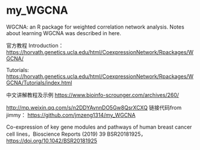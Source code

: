 # my_WGCNA
WGCNA: an R package for weighted correlation network analysis. Notes about learning WGCNA was described in here. 

官方教程
Introduction：
https://horvath.genetics.ucla.edu/html/CoexpressionNetwork/Rpackages/WGCNA/

Tutorials:
https://horvath.genetics.ucla.edu/html/CoexpressionNetwork/Rpackages/WGCNA/Tutorials/index.html


中文讲解教程及示例
https://www.bioinfo-scrounger.com/archives/260/

http://mp.weixin.qq.com/s/n2DDYAvnnDO5Gw8QsrXCXQ
链接代码from jimmy： https://github.com/jmzeng1314/my_WGCNA

Co-expression of key gene modules and pathways of human breast cancer cell lines，Bioscience Reports (2019) 39 BSR20181925，
https://doi.org/10.1042/BSR20181925
